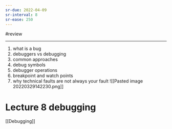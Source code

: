 ```yaml
---
sr-due: 2022-04-09
sr-interval: 8
sr-ease: 250
---
```

#review 

---
1. what is a bug
2. debuggers vs debugging
3. common approaches
4. debug symbols
5. debugger operations
6. breakpoint and watch points
7. why technical faults are not always your fault ![[Pasted image 20220329142230.png]]

# Lecture 8 debugging
[[Debugging]]